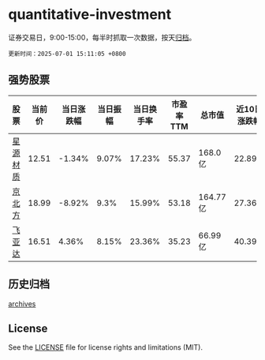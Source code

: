 # quantitative-investment

证券交易日，9:00-15:00，每半时抓取一次数据，按天[归档](archives)。

`更新时间：2025-07-01 15:11:05 +0800`

## 强势股票

|股票|当前价|当日涨跌幅|当日振幅|当日换手率|市盈率TTM|总市值|近10日涨跌幅|
|----|----|----|----|----|----|----|----|
|[星源材质](https://xueqiu.com/S/SZ300568)|12.51|-1.34%|9.07%|17.23%|55.37|168.0亿|22.89%|
|[京北方](https://xueqiu.com/S/SZ002987)|18.99|-8.92%|9.3%|15.99%|53.18|164.77亿|27.36%|
|[飞亚达](https://xueqiu.com/S/SZ000026)|16.51|4.36%|8.15%|23.36%|35.23|66.99亿|40.39%|

## 历史归档

[archives](archives)

## License

See the [LICENSE](LICENSE) file for license rights and limitations (MIT).